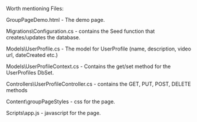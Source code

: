 
<p>Worth mentioning Files:</p> 

<p>GroupPageDemo.html - The demo page.  </p> 
<p>Migrations\Configuration.cs - contains the Seed function that creates/updates the database. </p> 
<p>Models\UserProfile.cs - The model for UserProfile (name, description, video url, dateCreated etc.) </p> 
<p>Models\UserProfileContext.cs - Contains the get/set method for the UserProfiles DbSet.</p> 
<p>Controllers\UserProfileController.cs - contains the GET, PUT, POST, DELETE methods </p> 
<p>Content\groupPageStyles - css for the page. </p> 
<p>Scripts\app.js - javascript for the page. </p> 

 
